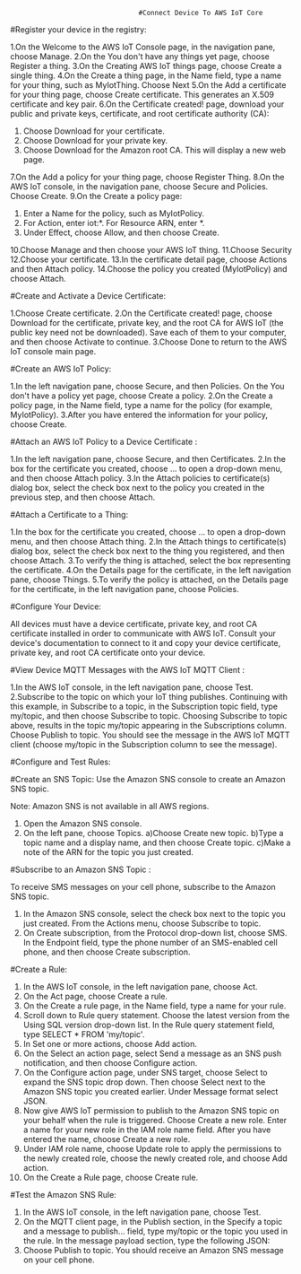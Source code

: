                                     #Connect Device To AWS IoT Core

#Register your device in the registry:

1.On the Welcome to the AWS IoT Console page, in the navigation pane, choose Manage. 
2.On the You don't have any things yet page, choose Register a thing. 
3.On the Creating AWS IoT things page, choose Create a single thing. 
4.On the Create a thing page, in the Name field, type a name for your thing, such as  MyIotThing. Choose Next
5.On the Add a certificate for your thing page, choose Create certificate. This generates an X.509 certificate and key pair. 
6.On the Certificate created! page, download your public and private keys, certificate, and root certificate authority (CA): 
1. Choose Download for your certificate. 
2. Choose Download for your private key. 
3. Choose Download for the Amazon root CA. This will display a new web page. 

7.On the Add a policy for your thing page, choose Register Thing. 
8.On the AWS IoT console, in the navigation pane, choose Secure and Policies. Choose Create. 
9.On the Create a policy page: 
1. Enter a Name for the policy, such as MyIotPolicy. 
2. For Action, enter iot:*. For Resource ARN, enter *. 
3. Under Effect, choose Allow, and then choose Create. 

10.Choose Manage and then choose your AWS IoT thing. 
11.Choose Security
12.Choose your certificate.
13.In the certificate detail page, choose Actions and then Attach policy.
14.Choose the policy you created (MyIotPolicy) and choose Attach.


#Create and Activate a Device Certificate:

1.Choose Create certificate. 
2.On the Certificate created! page, choose Download for the certificate, private key, and the root CA for AWS IoT (the public key need not be downloaded). Save each of them to your computer, and then choose Activate to continue. 
3.Choose Done to return to the AWS IoT console main page. 

#Create an AWS IoT Policy:

1.In the left navigation pane, choose Secure, and then Policies. On the You don't have a policy yet page, choose Create a policy. 
2.On the Create a policy page, in the Name field, type a name for the policy (for example, MyIotPolicy). 
3.After you have entered the information for your policy, choose Create. 


#Attach an AWS IoT Policy to a Device Certificate :

1.In the left navigation pane, choose Secure, and then Certificates. 
2.In the box for the certificate you created, choose ... to open a drop-down menu, and then choose Attach policy. 
3.In the Attach policies to certificate(s) dialog box, select the check box next to the policy you created in the previous step, and then choose Attach. 

#Attach a Certificate to a Thing:

1.In the box for the certificate you created, choose ... to open a drop-down menu, and then choose Attach thing. 
2.In the Attach things to certificate(s) dialog box, select the check box next to the thing you registered, and then choose Attach. 
3.To verify the thing is attached, select the box representing the certificate. 
4.On the Details page for the certificate, in the left navigation pane, choose Things. 
5.To verify the policy is attached, on the Details page for the certificate, in the left navigation pane, choose Policies. 

#Configure Your Device:

All devices must have a device certificate, private key, and root CA certificate installed in order to communicate with AWS IoT. Consult your device's documentation to connect to it and copy your device certificate, private key, and root CA certificate onto your device. 

#View Device MQTT Messages with the AWS IoT MQTT Client :

1.In the AWS IoT console, in the left navigation pane, choose Test. 
2.Subscribe to the topic on which your IoT thing publishes. Continuing with this example, in Subscribe to a topic, in the Subscription topic field, type my/topic, and then choose Subscribe to topic. 
Choosing Subscribe to topic above, results in the topic my/topic appearing in the Subscriptions column. 
Choose Publish to topic. You should see the message in the AWS IoT MQTT client (choose my/topic in the Subscription column to see the message). 

#Configure and Test Rules:

#Create an SNS Topic:
Use the Amazon SNS console to create an Amazon SNS topic.

Note:
Amazon SNS is not available in all AWS regions. 

1. Open the Amazon SNS console. 
2. On the left pane, choose Topics. 
      a)Choose Create new topic. 
      b)Type a topic name and a display name, and then choose Create topic. 
      c)Make a note of the ARN for the topic you just created.
       
#Subscribe to an Amazon SNS Topic :

To receive SMS messages on your cell phone, subscribe to the Amazon SNS topic.
1. In the Amazon SNS console, select the check box next to the topic you just created. From the Actions menu, choose Subscribe to topic. 
2. On Create subscription, from the Protocol drop-down list, choose SMS. 
In the Endpoint field, type the phone number of an SMS-enabled cell phone, and then choose Create subscription. 

#Create a Rule:

1. In the AWS IoT console, in the left navigation pane, choose Act. 
2. On the Act page, choose Create a rule. 
3. On the Create a rule page, in the Name field, type a name for your rule. 
4. Scroll down to Rule query statement. Choose the latest version from the Using SQL version drop-down list. In the Rule query statement field, type SELECT * FROM 'my/topic'. 
5. In Set one or more actions, choose Add action. 
6. On the Select an action page, select Send a message as an SNS push notification, and then choose Configure action. 
7. On the Configure action page, under SNS target, choose Select to expand the SNS topic drop down. Then choose Select next to the Amazon SNS topic you created earlier. Under Message format select JSON. 
8. Now give AWS IoT permission to publish to the Amazon SNS topic on your behalf when the rule is triggered. Choose Create a new role. Enter a name for your new role in the IAM role name field. After you have entered the name, choose Create a new role. 
9. Under IAM role name, choose Update role to apply the permissions to the newly created role, choose the newly created role, and choose Add action. 
10. On the Create a Rule page, choose Create rule. 

#Test the Amazon SNS Rule:

1. In the AWS IoT console, in the left navigation pane, choose Test. 
2. On the MQTT client page, in the Publish section, in the Specify a topic and a message to publish… field, type my/topic or the topic you used in the rule. In the message payload section, type the following JSON: 
3. Choose Publish to topic. You should receive an Amazon SNS message on your cell phone. 
